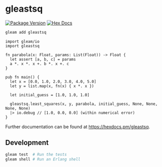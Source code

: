 # gleastsq

[![Package Version](https://img.shields.io/hexpm/v/gleastsq)](https://hex.pm/packages/gleastsq)
[![Hex Docs](https://img.shields.io/badge/hex-docs-ffaff3)](https://hexdocs.pm/gleastsq/)

```sh
gleam add gleastsq
```

```gleam
import gleam/io
import gleastsq

fn parabola(x: Float, params: List(Float)) -> Float {
  let assert [a, b, c] = params
  a *. x *. x +. b *. x +. c
}

pub fn main() {
  let x = [0.0, 1.0, 2.0, 3.0, 4.0, 5.0]
  let y = list.map(x, fn(x) { x *. x })

  let initial_guess = [1.0, 1.0, 1.0]

  gleastsq.least_squares(x, y, parabola, initial_guess, None, None, None, None)
  |> io.debug // [1.0, 0.0, 0.0] (within numerical error)
}
```

Further documentation can be found at <https://hexdocs.pm/gleastsq>.

## Development

```sh
gleam test  # Run the tests
gleam shell # Run an Erlang shell
```
